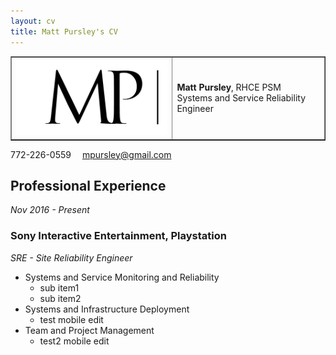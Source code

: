 ```yaml
---
layout: cv
title: Matt Pursley's CV
---
```


<center><table border="1" width="600">
  <tr>
    <td valign="middle" align="right"><img src="assets/matt pursley resume logo v2 cropped.png" width="300"></td>
    <td valign="middle" align="left"><b>Matt Pursley</b>, RHCE PSM<br>Systems and Service Reliability Engineer</td>
  </tr>
</table>
</center>

<div id="webaddress">
<i class="fi-telephone"></i>
772-226-0559
<i class="fi-mail" style="margin-left:1em"></i>
<a href="mpursley@gmail.com">mpursley@gmail.com</a>
</div>

## Professional Experience

_Nov 2016 - Present_
### __Sony Interactive Entertainment, Playstation__
_SRE - Site Reliability Engineer_

* Systems and Service Monitoring and Reliability
  * sub item1
  * sub item2
* Systems and Infrastructure Deployment
  * test mobile edit
* Team and Project Management
  * test2 mobile edit
